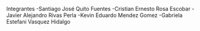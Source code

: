Integrantes
-Santiago José Quito Fuentes
-Cristian Ernesto Rosa Escobar
-Javier Alejandro Rivas Perla
-Kevin Eduardo Mendez Gomez
-Gabriela Estefani Vasquez Hidalgo
